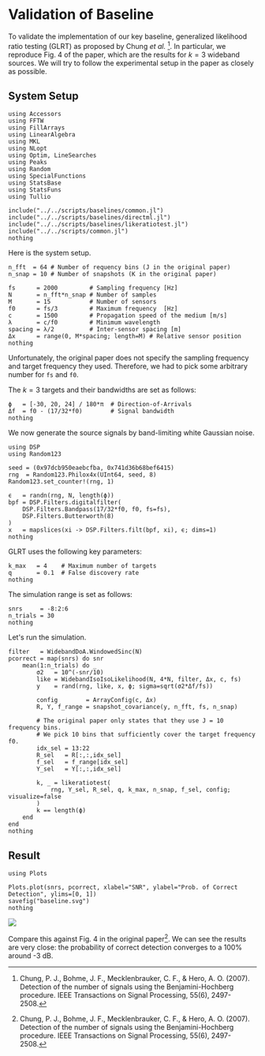 
# Validation of Baseline 

To validate the implementation of our key baseline, generalized likelihood ratio testing (GLRT) as proposed by Chung *et al.* [^CBMH2007].
In particular, we reproduce Fig. 4 of the paper, which are the results for $k=3$ wideband sources.
We will try to follow the experimental setup in the paper as closely as possible.

[^CBMH2007]: Chung, P. J., Bohme, J. F., Mecklenbrauker, C. F., & Hero, A. O. (2007). Detection of the number of signals using the Benjamini-Hochberg procedure. IEEE Transactions on Signal Processing, 55(6), 2497-2508.

## System Setup

```@setup baseline
using Accessors
using FFTW
using FillArrays
using LinearAlgebra
using MKL
using NLopt
using Optim, LineSearches
using Peaks
using Random
using SpecialFunctions
using StatsBase
using StatsFuns
using Tullio

include("../../scripts/baselines/common.jl")
include("../../scripts/baselines/directml.jl")
include("../../scripts/baselines/likeratiotest.jl")
include("../../scripts/common.jl")
nothing
```

Here is the system setup.

```@example baseline
n_fft  = 64 # Number of requency bins (J in the original paper)
n_snap = 10 # Number of snapshots (K in the original paper) 

fs      = 2000         # Sampling frequency [Hz]
N       = n_fft*n_snap # Number of samples
M       = 15           # Number of sensors
f0      = fs/3         # Maximum frequency  [Hz]
c       = 1500         # Propagation speed of the medium [m/s]
λ       = c/f0         # Minimum wavelength 
spacing = λ/2          # Inter-sensor spacing [m]
Δx      = range(0, M*spacing; length=M) # Relative sensor position
nothing
```
Unfortunately, the original paper does not specify the sampling frequency and target frequency they used. 
Therefore, we had to pick some arbitrary number for `fs` and `f0`.

The $k = 3$ targets and their bandwidths are set as follows:
```@example baseline
ϕ   = [-30, 20, 24] / 180*π  # Direction-of-Arrivals
Δf  = f0 - (17/32*f0)        # Signal bandwidth
nothing
```

We now generate the source signals by band-limiting white Gaussian noise. 
```@example baseline
using DSP
using Random123

seed = (0x97dcb950eaebcfba, 0x741d36b68bef6415)
rng  = Random123.Philox4x(UInt64, seed, 8)
Random123.set_counter!(rng, 1)

ϵ   = randn(rng, N, length(ϕ))
bpf = DSP.Filters.digitalfilter(
    DSP.Filters.Bandpass(17/32*f0, f0, fs=fs), 
    DSP.Filters.Butterworth(8)
)
x   = mapslices(xi -> DSP.Filters.filt(bpf, xi), ϵ; dims=1)
nothing
```

GLRT uses the following key parameters:
```@example baseline
k_max   = 4    # Maximum number of targets
q       = 0.1  # False discovery rate
nothing
```

The simulation range is set as follows:
```@example baseline
snrs     = -8:2:6
n_trials = 30
nothing
```

Let's run the simulation.
```@example baseline
filter   = WidebandDoA.WindowedSinc(N)
pcorrect = map(snrs) do snr
    mean(1:n_trials) do _
        σ2   = 10^(-snr/10)
        like = WidebandIsoIsoLikelihood(N, 4*N, filter, Δx, c, fs)
        y    = rand(rng, like, x, ϕ; sigma=sqrt(σ2*Δf/fs))

        config        = ArrayConfig(c, Δx)
        R, Y, f_range = snapshot_covariance(y, n_fft, fs, n_snap)

        # The original paper only states that they use J = 10 frequency bins.
        # We pick 10 bins that sufficiently cover the target frequency f0.
        idx_sel = 13:22
        R_sel   = R[:,:,idx_sel]
        f_sel   = f_range[idx_sel]
        Y_sel   = Y[:,:,idx_sel]

        k, _ = likeratiotest(
            rng, Y_sel, R_sel, q, k_max, n_snap, f_sel, config; visualize=false
        )
        k == length(ϕ)
    end
end
nothing
```

## Result

```@example baseline
using Plots

Plots.plot(snrs, pcorrect, xlabel="SNR", ylabel="Prob. of Correct Detection", ylims=[0, 1])
savefig("baseline.svg")
nothing
```
![](baseline.svg)

Compare this against Fig. 4 in the original paper[^CBMH2007].
We can see the results are very close: the probability of correct detection converges to a 100% around -3 dB.

